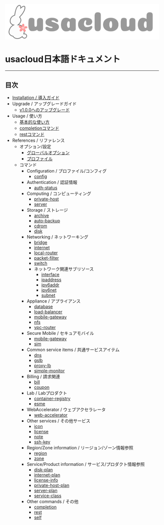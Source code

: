 ![usacloud_logo.png](images/usacloud_logo_h.png)

# usacloud日本語ドキュメント

---

## 目次

* [Installation / 導入ガイド](installation/start_guide)
* Upgrade / アップグレードガイド
    - [v1.0.0へのアップグレード](upgrade/v1_0_0)
* Usage / 使い方
    - [基本的な使い方](guides/basic_usage)
    - [completionコマンド](guides/completion)
    - [restコマンド](guides/rest)
* References / リファレンス
    * オプション/設定
        - [グローバルオプション](commands/global.md)
        - [プロファイル](commands/profile.md)
    * コマンド
        * Configuration / プロファイル/コンフィグ
            - [config](commands/config)
        * Authentication / 認証情報
            - [auth-status](commands/auth-status)
        * Computing / コンピューティング
            - [private-host](commands/private-host)
            - [server](commands/server)
        * Storage / ストレージ
            - [archive](commands/archive)
            - [auto-backup](commands/auto-backup)
            - [cdrom](commands/cdrom)
            - [disk](commands/disk)
        * Networking / ネットワーキング
            - [bridge](commands/bridge)
            - [internet](commands/internet)
            - [local-router](commands/local-router)
            - [packet-filter](commands/packet-filter)
            - [switch](commands/switch)
            * ネットワーク関連サブリソース
                - [interface](commands/interface)
                - [ipaddress](commands/ipaddress)
                - [ipv6addr](commands/ipv6addr)
                - [ipv6net](commands/ipv6net)
                - [subnet](commands/subnet)
        * Appliance / アプライアンス
            - [database](commands/database)
            - [load-balancer](commands/load-balancer)
            - [mobile-gateway](commands/mobile-gateway)
            - [nfs](commands/nfs)
            - [vpc-router](commands/vpc-router)
        * Secure Mobile / セキュアモバイル
            - [mobile-gateway](commands/mobile-gateway)
            - [sim](commands/sim)
        * Common service items / 共通サービスアイテム
            - [dns](commands/dns)
            - [gslb](commands/gslb)
            - [proxy-lb](commands/proxy-lb)
            - [simple-monitor](commands/simple-monitor)
        * Billing / 請求関連
            - [bill](commands/bill)
            - [coupon](commands/coupon)
        * Lab / Labプロダクト
            - [container-registry](commands/container-registry)
            - [esme](commands/esme)
        * WebAccelerator / ウェブアクセラレータ
            - [web-accelerator](commands/web-accelerator)
        * Other services / その他サービス
            - [icon](commands/icon)
            - [license](commands/license)
            - [note](commands/note)
            - [ssh-key](commands/ssh-key)
         * Region/Zone information / リージョン/ゾーン情報参照
            - [region](commands/region)
            - [zone](commands/zone)
        * Service/Product information / サービス/プロダクト情報参照
            - [disk-plan](commands/disk-plan)
            - [internet-plan](commands/internet-plan)
            - [license-info](commands/license-info)
            - [private-host-plan](commands/private-host-plan)
            - [server-plan](commands/server-plan)
            - [service-class](commands/service-class)
        * Other commands / その他
            - [completion](commands/completion)
            - [rest](commands/rest)
            - [self](commands/self)
